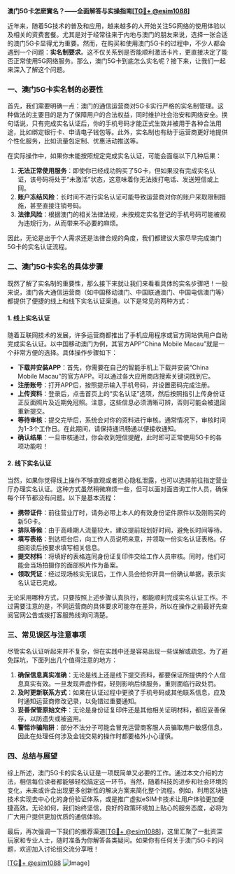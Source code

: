 **澳门5G卡怎麽實名？——全面解答与实操指南[[TG💪+ @esim1088](https://t.me/s/esim1088)]**

近年来，随着5G技术的普及和应用，越来越多的人开始关注5G网络的使用体验以及相关的资费套餐。尤其是对于经常往来于内地与澳门的朋友来说，选择一张合适的澳门5G卡显得尤为重要。然而，在购买和使用澳门5G卡的过程中，不少人都会遇到一个问题：**实名制要求**。这不仅关系到是否能顺利激活卡片，更直接决定了能否正常使用5G网络服务。那么，澳门5G卡到底怎么实名呢？接下来，让我们一起来深入了解这个问题。

### 一、澳门5G卡实名制的必要性

首先，我们需要明确一点：澳门的通信运营商对5G卡实行严格的实名制管理。这种做法的主要目的是为了保障用户的合法权益，同时维护社会治安和网络安全。换句话说，只有完成实名认证后，你的手机号码才能正式生效并被用于各种合法用途，比如绑定银行卡、申请电子钱包等。此外，实名制也有助于运营商更好地提供个性化服务，比如流量包定制、优惠活动推送等。

在实际操作中，如果你未能按照规定完成实名认证，可能会面临以下几种后果：

1. **无法正常使用服务**：即使你已经成功购买了5G卡，但如果没有完成实名认证，该号码将处于“未激活”状态，这意味着你无法拨打电话、发送短信或上网。
2. **账户冻结风险**：长时间不进行实名认证可能导致运营商对你的账户采取限制措施，甚至直接注销号码。
3. **法律风险**：根据澳门的相关法律法规，未按规定实名登记的手机号码可能被视为违规行为，从而带来不必要的麻烦。

因此，无论是出于个人需求还是法律合规的角度，我们都建议大家尽早完成澳门5G卡的实名认证流程。

### 二、澳门5G卡实名的具体步骤

既然了解了实名制的重要性，那么接下来就让我们来看看具体的实名步骤吧！一般来说，澳门各大通信运营商（如中国移动澳门、中国联通澳门、中国电信澳门等）都提供了便捷的线上和线下实名认证渠道。以下是常见的两种方式：

#### 1. 线上实名认证

随着互联网技术的发展，许多运营商都推出了手机应用程序或官方网站供用户自助完成实名认证。以中国移动澳门为例，其官方APP“China Mobile Macau”就是一个非常方便的选择。具体操作步骤如下：

- **下载并安装APP**：首先，你需要在自己的智能手机上下载并安装“China Mobile Macau”的官方APP。可以通过各大应用商店搜索关键词找到它。
- **注册账号**：打开APP后，按照提示输入手机号码，并设置密码完成注册。
- **上传资料**：登录后，点击首页上的“实名认证”选项，然后按照指引上传身份证正反面照片及近期免冠照。注意，这些信息必须清晰可辨，否则可能会被退回重新提交。
- **等待审核**：提交完毕后，系统会对你的资料进行审核。通常情况下，审核时间为1-3个工作日。在此期间，请保持通讯畅通以便接收通知。
- **确认结果**：一旦审核通过，你会收到短信提醒，此时即可正常使用5G卡的各项功能啦！

#### 2. 线下实名认证

当然，如果你觉得线上操作不够直观或者担心隐私泄露，也可以选择前往指定营业厅办理实名认证。这种方式虽然稍微麻烦一些，但可以面对面咨询工作人员，确保每个环节都没有问题。以下是基本流程：

- **携带证件**：前往营业厅时，请务必带上本人的有效身份证件原件以及刚购买的新5G卡。
- **排队等候**：由于高峰期人流量较大，建议提前规划好时间，避免长时间等待。
- **填写表格**：到达柜台后，向工作人员说明来意，并领取一份实名认证表格。仔细阅读后按要求填写相关信息。
- **提交材料**：将填好的表格连同身份证复印件交给工作人员审核。同时，他们可能会当场拍摄你的面部照片作为备案。
- **领取凭证**：经过现场核实无误后，工作人员会给你开具一份确认单据，表示实名认证已完成。

无论采用哪种方式，只要按照上述步骤认真执行，都能顺利完成实名认证工作。不过需要注意的是，不同运营商的具体要求可能存在差异，所以在操作之前最好先查阅官网公告或拨打客服热线询问清楚。

### 三、常见误区与注意事项

尽管实名认证听起来并不复杂，但在实践中还是容易出现一些误解或疏忽。为了避免踩坑，下面列出几个值得注意的地方：

1. **确保信息真实准确**：无论是线上还是线下提交资料，都要保证所提供的个人信息真实有效。一旦发现弄虚作假，轻则影响后续服务，重则面临行政处罚。
2. **及时更新联系方式**：如果在认证过程中更换了手机号码或其他联系信息，应及时通知运营商修改记录，以免错过重要通知。
3. **妥善保管原始文件**：无论是身份证复印件还是其他相关证明材料，都应妥善保存，以防遗失或被盗用。
4. **警惕诈骗陷阱**：部分不法分子可能会冒充运营商客服人员骗取用户敏感信息，因此在处理任何涉及金钱交易的操作时都要格外小心谨慎。

### 四、总结与展望

综上所述，澳门5G卡的实名认证是一项既简单又必要的工作。通过本文介绍的方法，相信每位读者都能够轻松搞定这一环节。当然，随着科技的进步和社会环境的变化，未来或许会出现更多创新性的解决方案来简化整个流程。例如，利用区块链技术实现去中心化的身份验证体系，或是推广虚拟eSIM卡技术让用户体验更加便捷高效。无论如何，我们始终坚信，良好的政策环境加上贴心的服务态度，必将为广大用户提供更加优质的通信体验。

最后，再次强调一下我们的推荐渠道[[TG💪+ @esim1088](https://t.me/s/esim1088)]，这里汇聚了一批资深玩家和专业人士，随时准备为你解答各类疑问。如果你有任何关于澳门5G卡的问题，欢迎加入讨论组交流分享哦！

[[TG💪+ @esim1088](https://t.me/s/esim1088) ![Image](https://i.postimg.cc/4NQfJmqS/Snipaste-2025-05-13-00-14-12.png)]